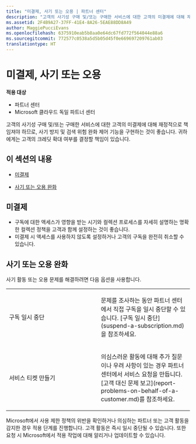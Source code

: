 ```yaml
---
title: "미결제, 사기 또는 오용 | 파트너 센터"
description: "고객의 사기성 구매 및/또는 구매한 서비스에 대한 고객의 미결제에 대해 재정적으로 책임져야 하므로, 사기 방지 및 검색 위험 완화 제어 기능을 구현하는 것이 좋습니다."
ms.assetid: 2F4B9A27-37FF-41E4-8A26-5EAE88DD8A49
author: MaggiePucciEvans
ms.openlocfilehash: 6375910eab5b8aa0e64dc67fd772f564044e88a6
ms.sourcegitcommit: 772577c0538a5d5b05d45f0e669697209761ab03
translationtype: HT
---
```

# <a name="non-payment-fraud-or-misuse"></a>미결제, 사기 또는 오용

**적용 대상**

-  파트너 센터
-  Microsoft 클라우드 독일 파트너 센터

고객의 사기성 구매 및/또는 구매한 서비스에 대한 고객의 미결제에 대해 재정적으로 책임져야 하므로, 사기 방지 및 검색 위험 완화 제어 기능을 구현하는 것이 좋습니다. 귀하에게는 고객의 크레딧 확대 여부를 결정할 책임이 있습니다.

## <a name="in-this-section"></a>이 섹션의 내용


-   [미결제](#nonpayment)

-   [사기 또는 오용 완화](#fraudmisusemitigation)

## <a href="" id="nonpayment"></a>미결제


-   구독에 대한 액세스가 영향을 받는 시기와 컬렉션 프로세스를 자세히 설명하는 명확한 컬렉션 정책을 고객과 함께 설정하는 것이 좋습니다.
-   미결제 시 액세스를 사용하지 않도록 설정하거나 고객의 구독을 완전히 취소할 수 있습니다.

## <a href="" id="fraudmisusemitigation"></a>사기 또는 오용 완화


사기 활동 또는 오용 문제를 해결하려면 다음 옵션을 사용합니다.

<table>
<colgroup>
<col width="50%" />
<col width="50%" />
</colgroup>
<tbody>
<tr class="odd">
<td>구독 일시 중단</td>
<td><p>문제를 조사하는 동안 파트너 센터에서 직접 구독을 일시 중단할 수 있습니다. [구독 일시 중단](suspend-a-subscription.md)을 참조하세요.</p></td>
</tr>
<tr class="even">
<td>서비스 티켓 만들기</td>
<td><p>의심스러운 활동에 대해 추가 질문이나 우려 사항이 있는 경우 파트너 센터에서 서비스 요청을 만듭니다. [고객 대신 문제 보고](report-problems-on-behalf-of-a-customer.md)를 참조하세요.</p></td>
</tr>
</tbody>
</table>

 

Microsoft에서 사용 제한 정책의 위반을 확인하거나 의심하는 파트너 또는 고객 활동을 감지한 경우 적용 단계를 진행합니다. 고객 활동은 즉시 일시 중단될 수 있습니다. 또한 요청 시 Microsoft에서 적용 작업에 대해 알리거나 업데이트할 수 있습니다.

 

 



